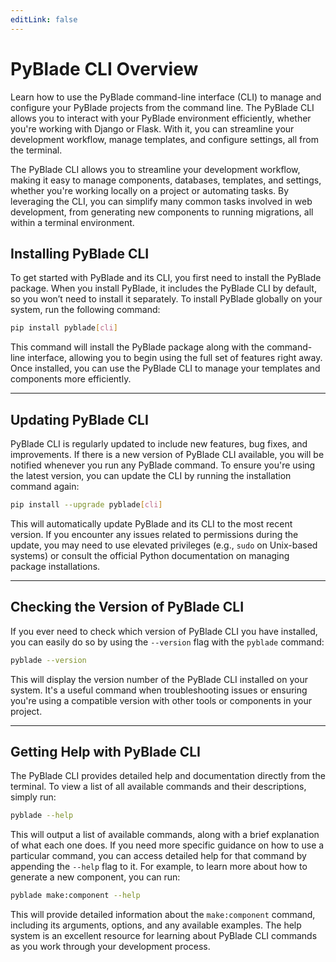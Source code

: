 ```yaml
---
editLink: false
---
```


# PyBlade CLI Overview

Learn how to use the PyBlade command-line interface (CLI) to manage and configure your PyBlade projects from the command line. The PyBlade CLI allows you to interact with your PyBlade environment efficiently, whether you're working with Django or Flask. With it, you can streamline your development workflow, manage templates, and configure settings, all from the terminal.

The PyBlade CLI allows you to streamline your development workflow, making it easy to manage components, databases, templates, and settings, whether you're working locally on a project or automating tasks. By leveraging the CLI, you can simplify many common tasks involved in web development, from generating new components to running migrations, all within a terminal environment.


    
## Installing PyBlade CLI

To get started with PyBlade and its CLI, you first need to install the PyBlade package. When you install PyBlade, it includes the PyBlade CLI by default, so you won’t need to install it separately. To install PyBlade globally on your system, run the following command:

```bash
pip install pyblade[cli]
```

This command will install the PyBlade package along with the command-line interface, allowing you to begin using the full set of features right away. Once installed, you can use the PyBlade CLI to manage your templates and components more efficiently.

---

## Updating PyBlade CLI

PyBlade CLI is regularly updated to include new features, bug fixes, and improvements. If there is a new version of PyBlade CLI available, you will be notified whenever you run any PyBlade command. To ensure you're using the latest version, you can update the CLI by running the installation command again:

```bash
pip install --upgrade pyblade[cli]
```

This will automatically update PyBlade and its CLI to the most recent version. If you encounter any issues related to permissions during the update, you may need to use elevated privileges (e.g., `sudo` on Unix-based systems) or consult the official Python documentation on managing package installations.

---

## Checking the Version of PyBlade CLI

If you ever need to check which version of PyBlade CLI you have installed, you can easily do so by using the `--version` flag with the `pyblade` command:

```bash
pyblade --version
```

This will display the version number of the PyBlade CLI installed on your system. It's a useful command when troubleshooting issues or ensuring you're using a compatible version with other tools or components in your project.

---

## Getting Help with PyBlade CLI

The PyBlade CLI provides detailed help and documentation directly from the terminal. To view a list of all available commands and their descriptions, simply run:

```bash
pyblade --help
```

This will output a list of available commands, along with a brief explanation of what each one does. If you need more specific guidance on how to use a particular command, you can access detailed help for that command by appending the `--help` flag to it. For example, to learn more about how to generate a new component, you can run:

```bash
pyblade make:component --help
```

This will provide detailed information about the `make:component` command, including its arguments, options, and any available examples. The help system is an excellent resource for learning about PyBlade CLI commands as you work through your development process.


